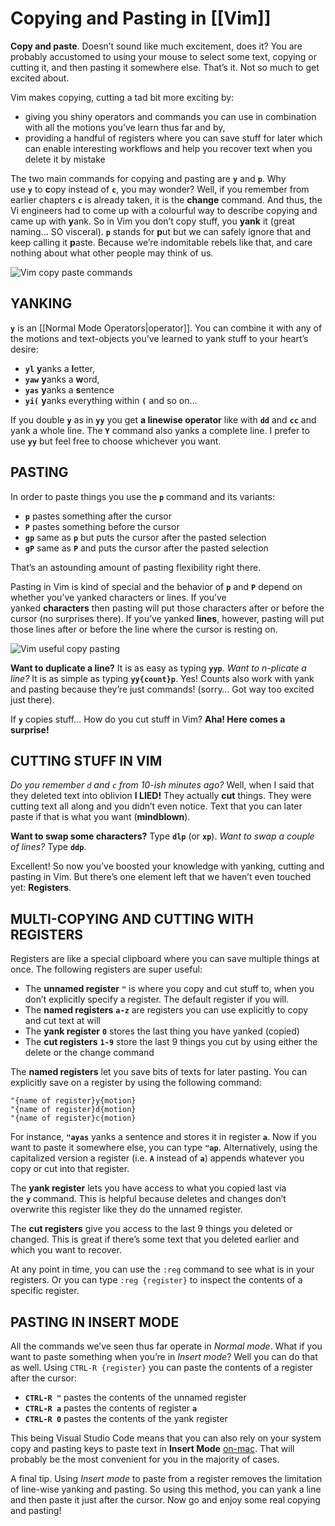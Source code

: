 # Copying and Pasting in [[Vim]]

**Copy and paste**. Doesn’t sound like much excitement, does it? You are probably accustomed to using your mouse to select some text, copying or cutting it, and then pasting it somewhere else. That’s it. Not so much to get excited about.

Vim makes copying, cutting a tad bit more exciting by:

- giving you shiny operators and commands you can use in combination with all the motions you’ve learn thus far and by,
- providing a handful of registers where you can save stuff for later which can enable interesting workflows and help you recover text when you delete it by mistake

The two main commands for copying and pasting are **`y`** and **`p`**. Why use **`y`** to **c**opy instead of **`c`**, you may wonder? Well, if you remember from earlier chapters **`c`** is already taken, it is the **change** command. And thus, the Vi engineers had to come up with a colourful way to describe copying and came up with **y**ank. So in Vim you don’t copy stuff, you **yank** it (great naming… SO visceral). **`p`** stands for **p**ut but we can safely ignore that and keep calling it **p**aste. Because we’re indomitable rebels like that, and care nothing about what other people may think of us.

![Vim copy paste commands](https://www.barbarianmeetscoding.com/images/vim-copy-paste-commands.jpg "Vim copy paste commands")

## YANKING

**`y`** is an [[Normal Mode Operators|operator]]. You can combine it with any of the motions and text-objects you’ve learned to yank stuff to your heart’s desire:

- **`yl`** **y**anks a **l**etter,
- **`yaw`** **y**anks a **w**ord,
- **`yas`** **y**anks a **s**entence
- **`yi(`** **y**anks everything within **`(`** and so on…

If you double **`y`** as in **`yy`** you get **a linewise operator** like with **`dd`** and **`cc`** and yank a whole line. The **`Y`** command also yanks a complete line. I prefer to use **`yy`** but feel free to choose whichever you want.

## PASTING

In order to paste things you use the **`p`** command and its variants:

- **`p`** pastes something after the cursor
- **`P`** pastes something before the cursor
- **`gp`** same as **`p`** but puts the cursor after the pasted selection
- **`gP`** same as **`P`** and puts the cursor after the pasted selection

That’s an astounding amount of pasting flexibility right there.

Pasting in Vim is kind of special and the behavior of **`p`** and **`P`** depend on whether you’ve yanked characters or lines. If you’ve yanked **characters** then pasting will put those characters after or before the cursor (no surprises there). If you’ve yanked **lines**, however, pasting will put those lines after or before the line where the cursor is resting on.

![Vim useful copy pasting](https://www.barbarianmeetscoding.com/images/vim-useful-copy-pasting.jpg "Vim useful copy pasting")

**Want to duplicate a line?** It is as easy as typing **`yyp`**. _Want to n-plicate a line?_ It is as simple as typing **`yy{count}p`**. Yes! Counts also work with yank and pasting because they’re just commands! (sorry… Got way too excited just there).

If **`y`** copies stuff… How do you cut stuff in Vim? **Aha! Here comes a surprise!**

## CUTTING STUFF IN VIM

_Do you remember `d` and `c` from 10-ish minutes ago?_ Well, when I said that they deleted text into oblivion **I LIED!** They actually **cut** things. They were cutting text all along and you didn’t even notice. Text that you can later paste if that is what you want (**mindblown**).

**Want to swap some characters?** Type **`dlp`** (or **`xp`**). _Want to swap a couple of lines?_ Type **`ddp`**.

Excellent! So now you’ve boosted your knowledge with yanking, cutting and pasting in Vim. But there’s one element left that we haven’t even touched yet: **Registers**.

## MULTI-COPYING AND CUTTING WITH REGISTERS

Registers are like a special clipboard where you can save multiple things at once. The following registers are super useful:

- The **unnamed register** **`"`** is where you copy and cut stuff to, when you don’t explicitly specify a register. The default register if you will.
- The **named registers** **`a-z`** are registers you can use explicitly to copy and cut text at will
- The **yank register** **`0`** stores the last thing you have yanked (copied)
- The **cut registers** **`1-9`** store the last 9 things you cut by using either the delete or the change command

The **named registers** let you save bits of texts for later pasting. You can explicitly save on a register by using the following command:

```text
"{name of register}y{motion}
"{name of register}d{motion}
"{name of register}c{motion}
```

For instance, **`"ayas`** yanks a sentence and stores it in register **`a`**. Now if you want to paste it somewhere else, you can type **`"ap`**. Alternatively, using the capitalized version a register (i.e. **`A`** instead of **`a`**) appends whatever you copy or cut into that register.

The **yank register** lets you have access to what you copied last via the **`y`** command. This is helpful because deletes and changes don’t overwrite this register like they do the unnamed register.

The **cut registers** give you access to the last 9 things you deleted or changed. This is great if there’s some text that you deleted earlier and which you want to recover.

At any point in time, you can use the `:reg` command to see what is in your registers. Or you can type `:reg {register}` to inspect the contents of a specific register.

## PASTING IN INSERT MODE

All the commands we’ve seen thus far operate in _Normal mode_. What if you want to paste something when you’re in _Insert mode_? Well you can do that as well. Using `CTRL-R {register}` you can paste the contents of a register after the cursor:

- **`CTRL-R "`** pastes the contents of the unnamed register
- **`CTRL-R a`** pastes the contents of register **`a`**
- **`CTRL-R 0`** pastes the contents of the yank register

This being Visual Studio Code means that you can also rely on your system copy and pasting keys to paste text in **Insert Mode** [on-mac](https://www.barbarianmeetscoding.com/boost-your-coding-fu-with-vscode-and-vim/copy-paste/#fn-on-mac). That will probably be the most convenient for you in the majority of cases.

A final tip. Using _Insert mode_ to paste from a register removes the limitation of line-wise yanking and pasting. So using this method, you can yank a line and then paste it just after the cursor. Now go and enjoy some real copying and pasting!
